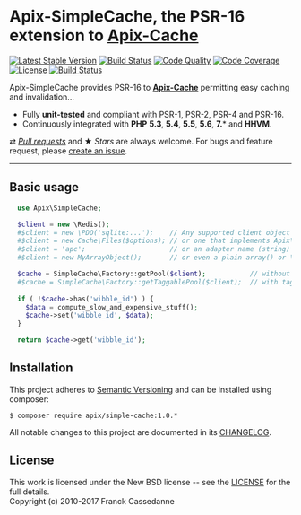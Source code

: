Apix-SimpleCache, the PSR-16 extension to [Apix-Cache](//github.com/apix/cache)
=================================
[![Latest Stable Version](https://poser.pugx.org/apix/simple-cache/v/stable.svg)](https://packagist.org/packages/apix/simple-cache)  [![Build Status](https://scrutinizer-ci.com/g/apix/simple-cache/badges/build.png?b=master)](https://scrutinizer-ci.com/g/apix/simple-cache/build-status/master)  [![Code Quality](https://scrutinizer-ci.com/g/apix/simple-cache/badges/quality-score.png?b=master)](https://scrutinizer-ci.com/g/apix/simple-cache/?branch=master) [![Code Coverage](https://scrutinizer-ci.com/g/apix/simple-cache/badges/coverage.png?b=master)](https://scrutinizer-ci.com/g/apix/simple-cache/?branch=master) [![License](https://poser.pugx.org/apix/simple-cache/license.svg)](https://packagist.org/packages/apix/simple-cache) [![Build Status](https://travis-ci.org/apix/simple-cache.png?branch=master)](https://travis-ci.org/apix/simple-cache)

Apix-SimpleCache provides PSR-16 to **[Apix-Cache](//github.com/apix/cache)** permitting easy caching and invalidation...

* Fully **unit-tested** and compliant with PSR-1, PSR-2, PSR-4 and PSR-16.
* Continuously integrated with **PHP** **5.3**, **5.4**, **5.5**, **5.6**, **7.*** and **HHVM**.

⇄ *[Pull requests](//github.com/apix/simple-cache/blob/master/.github/CONTRIBUTING.md)* and ★ *Stars* are always welcome. For bugs and feature request, please [create an issue](//github.com/apix/simple-cache/issues/new).

---

Basic usage
-----------

```php
  use Apix\SimpleCache;

  $client = new \Redis();
  #$client = new \PDO('sqlite:...');    // Any supported client object e.g. Memcached, MongoClient, ...
  #$client = new Cache\Files($options); // or one that implements Apix\Cache\Adapter
  #$client = 'apc';                     // or an adapter name (string) e.g. "APC", "Runtime"
  #$client = new MyArrayObject();       // or even a plain array() or \ArrayObject.

  $cache = SimpleCache\Factory::getPool($client);           // without tagging support
  #$cache = SimpleCache\Factory::getTaggablePool($client);  // with tagging
    
  if ( !$cache->has('wibble_id') ) {
    $data = compute_slow_and_expensive_stuff();
    $cache->set('wibble_id', $data);
  }

  return $cache->get('wibble_id');
```

Installation
------------------------

This project adheres to [Semantic Versioning](http://semver.org/) and can be installed using composer:  

    $ composer require apix/simple-cache:1.0.*

All notable changes to this project are documented in its [CHANGELOG](CHANGELOG.md).

License
-------
This work is licensed under the New BSD license -- see the [LICENSE](LICENSE.txt) for the full details.<br>Copyright (c) 2010-2017 Franck Cassedanne
